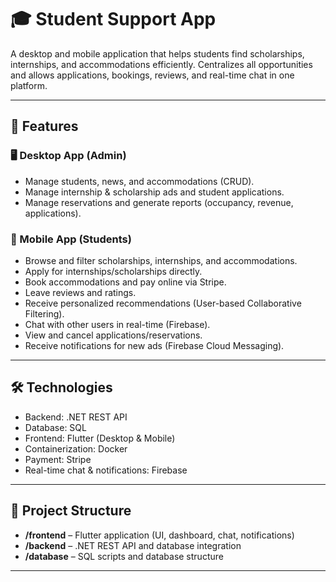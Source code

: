 # 🎓 Student Support App

A desktop and mobile application that helps students find scholarships, internships, and accommodations efficiently. 
Centralizes all opportunities and allows applications, bookings, reviews, and real-time chat in one platform.

---

## 🚀 Features 

### 🖥 Desktop App (Admin)
- Manage students, news, and accommodations (CRUD).
- Manage internship & scholarship ads and student applications. 
- Manage reservations and generate reports (occupancy, revenue, applications).

### 📱 Mobile App (Students)
- Browse and filter scholarships, internships, and accommodations.
- Apply for internships/scholarships directly.
- Book accommodations and pay online via Stripe.
- Leave reviews and ratings.
- Receive personalized recommendations (User-based Collaborative Filtering).
- Chat with other users in real-time (Firebase).
- View and cancel applications/reservations.
- Receive notifications for new ads (Firebase Cloud Messaging).
  
---

## 🛠️ Technologies

- Backend: .NET REST API
- Database: SQL
- Frontend: Flutter (Desktop & Mobile)
- Containerization: Docker
- Payment: Stripe
- Real-time chat & notifications: Firebase
 

---

## 📂 Project Structure
- **/frontend** – Flutter application (UI, dashboard, chat, notifications)  
- **/backend** – .NET REST API and database integration   
- **/database** – SQL scripts and database structure  

---

